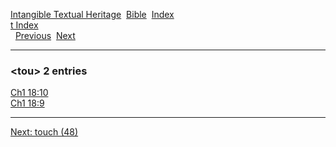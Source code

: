 [Intangible Textual Heritage](../../index)  [Bible](../index) 
[Index](index)   
[t Index](_t_)  
  [Previous](c11692)  [Next](c11694) 

------------------------------------------------------------------------

### &lt;tou&gt; 2 entries

[Ch1 18:10](../kjv/ch1018.htm#010)  
[Ch1 18:9](../kjv/ch1018.htm#009)  

------------------------------------------------------------------------

[Next: touch (48)](c11694)
